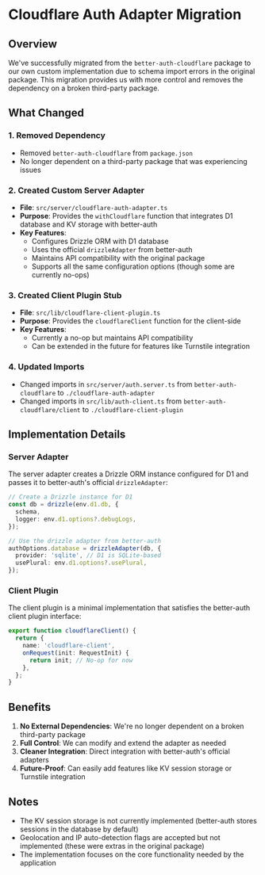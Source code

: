 # Cloudflare Auth Adapter Migration

## Overview

We've successfully migrated from the `better-auth-cloudflare` package to our own custom implementation due to schema import errors in the original package. This migration provides us with more control and removes the dependency on a broken third-party package.

## What Changed

### 1. Removed Dependency
- Removed `better-auth-cloudflare` from `package.json`
- No longer dependent on a third-party package that was experiencing issues

### 2. Created Custom Server Adapter
- **File**: `src/server/cloudflare-auth-adapter.ts`
- **Purpose**: Provides the `withCloudflare` function that integrates D1 database and KV storage with better-auth
- **Key Features**:
  - Configures Drizzle ORM with D1 database
  - Uses the official `drizzleAdapter` from better-auth
  - Maintains API compatibility with the original package
  - Supports all the same configuration options (though some are currently no-ops)

### 3. Created Client Plugin Stub
- **File**: `src/lib/cloudflare-client-plugin.ts`
- **Purpose**: Provides the `cloudflareClient` function for the client-side
- **Key Features**:
  - Currently a no-op but maintains API compatibility
  - Can be extended in the future for features like Turnstile integration

### 4. Updated Imports
- Changed imports in `src/server/auth.server.ts` from `better-auth-cloudflare` to `./cloudflare-auth-adapter`
- Changed imports in `src/lib/auth-client.ts` from `better-auth-cloudflare/client` to `./cloudflare-client-plugin`

## Implementation Details

### Server Adapter

The server adapter creates a Drizzle ORM instance configured for D1 and passes it to better-auth's official `drizzleAdapter`:

```typescript
// Create a Drizzle instance for D1
const db = drizzle(env.d1.db, {
  schema,
  logger: env.d1.options?.debugLogs,
});

// Use the drizzle adapter from better-auth
authOptions.database = drizzleAdapter(db, {
  provider: 'sqlite', // D1 is SQLite-based
  usePlural: env.d1.options?.usePlural,
});
```

### Client Plugin

The client plugin is a minimal implementation that satisfies the better-auth client plugin interface:

```typescript
export function cloudflareClient() {
  return {
    name: 'cloudflare-client',
    onRequest(init: RequestInit) {
      return init; // No-op for now
    },
  };
}
```

## Benefits

1. **No External Dependencies**: We're no longer dependent on a broken third-party package
2. **Full Control**: We can modify and extend the adapter as needed
3. **Cleaner Integration**: Direct integration with better-auth's official adapters
4. **Future-Proof**: Can easily add features like KV session storage or Turnstile integration

## Notes

- The KV session storage is not currently implemented (better-auth stores sessions in the database by default)
- Geolocation and IP auto-detection flags are accepted but not implemented (these were extras in the original package)
- The implementation focuses on the core functionality needed by the application